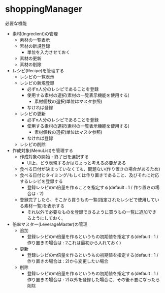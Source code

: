# shoppingManager

必要な機能
* 素材(Ingredient)の管理
  * 素材の一覧表示
  * 素材の新規登録
    * 単位を入力させておく
  * 素材の更新
  * 素材の削除
* レシピ(Recipe)を管理する
  * レシピの一覧表示
  * レシピの新規登録
    * 必ずn人分のレシピであることを登録
    * 使用する素材の選択(素材の一覧表示機能を使用する)
      * 素材個数の選択(単位はマスタ参照)
    * なければ登録
  * レシピの更新
    * 必ずn人分のレシピであることを登録
    * 使用する素材の選択(素材の一覧表示機能を使用する)
      * 素材個数の選択(単位はマスタ参照)
    * なければ登録
  * レシピの削除
* 作成対象(MenuList)を管理する
  * 作成対象の開始・終了日を選択する
    * UI上、どう表現するかはちょっと考える必要がある
  * 食べる日付が決まっていなくても、問題ない(作り置きの場合があるため)
  * 食べる日付とタイミング/もしくは作り置きであること、及びそれに対応するレシピを登録する
    * 登録レシピのm倍量を作ることを指定する(default : 1 / 作り置きの場合は : 2)
  * 登録完了したら、そこから買うもの一覧(指定されたレシピで使用している素材一覧)を表示する
    * それ以外で必要なものを登録できるように買うもの一覧に追加できるようにしておく。
* 倍率マスター(LeverageMaster)の管理
  * 追加
    * 登録レシピのm倍量を作るというもの初期値を指定する(default : 1 / 作り置きの場合は : 2これは最初から入れておく)
  * 更新
    * 登録レシピのm倍量を作るというもの初期値を指定する(default : 1 / 作り置きの場合は : 2)から変更したい場合
  * 削除
    * 登録レシピのm倍量を作るというもの初期値を指定する(default : 1 / 作り置きの場合は : 2)以外を登録した場合に、その後不要になったら削除
  
